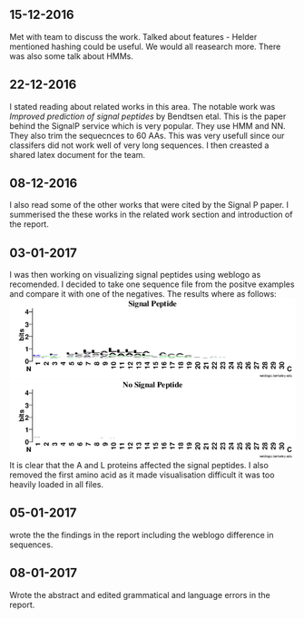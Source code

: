 ## 15-12-2016
Met with team to discuss the work. Talked about features - Helder mentioned hashing could be useful. We would all reasearch more. There was also some talk about HMMs.
## 22-12-2016
I stated reading about related works in this area. The notable work was *Improved prediction of signal peptides* by Bendtsen etal. This is the paper behind the SignalP service which is very popular. They use HMM and NN. They also trim the sequecnces to 60 AAs. This was very usefull since our classifers did not work well of very long sequences.
I then creasted a shared latex document for the team.
## 08-12-2016
I also read some of the other works that were cited by the Signal P paper. I summerised the these works in the related work section and introduction of the report.
## 03-01-2017
I was then working on visualizing signal peptides using weblogo as recomended. I decided to take one sequence file from the positve examples and compare it with one of the negatives. The results where as follows:
![signal peptides](./plots/logo_p.png)
![signal peptides2](./plots/logo_neg.png)
It is clear that the A and L proteins affected the signal peptides. I also removed the first amino acid as it made visualisation difficult it was too heavily loaded in all files.

## 05-01-2017
wrote the the findings in the report including the weblogo difference in sequences.

## 08-01-2017
Wrote the abstract and edited grammatical and language errors in the report.

